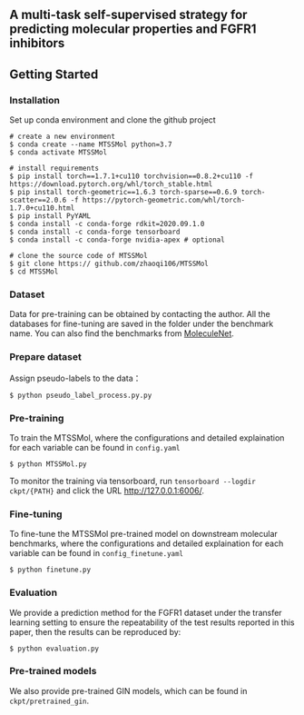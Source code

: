 ## A multi-task self-supervised strategy for predicting molecular properties and FGFR1 inhibitors ##



## Getting Started

### Installation

Set up conda environment and clone the github project

```
# create a new environment
$ conda create --name MTSSMol python=3.7
$ conda activate MTSSMol

# install requirements
$ pip install torch==1.7.1+cu110 torchvision==0.8.2+cu110 -f https://download.pytorch.org/whl/torch_stable.html
$ pip install torch-geometric==1.6.3 torch-sparse==0.6.9 torch-scatter==2.0.6 -f https://pytorch-geometric.com/whl/torch-1.7.0+cu110.html
$ pip install PyYAML
$ conda install -c conda-forge rdkit=2020.09.1.0
$ conda install -c conda-forge tensorboard
$ conda install -c conda-forge nvidia-apex # optional

# clone the source code of MTSSMol
$ git clone https:// github.com/zhaoqi106/MTSSMol
$ cd MTSSMol
```

### Dataset

Data for pre-training can be obtained by contacting the author. All the databases for fine-tuning are saved in the folder under the benchmark name. You can also find the benchmarks from [MoleculeNet](https://moleculenet.org/).

### Prepare dataset
Assign pseudo-labels to the data：
```
$ python pseudo_label_process.py.py
```

### Pre-training

To train the MTSSMol, where the configurations and detailed explaination for each variable can be found in `config.yaml`
```
$ python MTSSMol.py
```

To monitor the training via tensorboard, run `tensorboard --logdir ckpt/{PATH}` and click the URL http://127.0.0.1:6006/.

### Fine-tuning 

To fine-tune the MTSSMol pre-trained model on downstream molecular benchmarks, where the configurations and detailed explaination for each variable can be found in `config_finetune.yaml`
```
$ python finetune.py
```
### Evaluation
We provide a prediction method for the FGFR1 dataset under the transfer learning setting to ensure the repeatability of the test results reported in this paper, then the results can be reproduced by:
```
$ python evaluation.py
```
### Pre-trained models

We also provide pre-trained  GIN models, which can be found in `ckpt/pretrained_gin`. 
